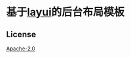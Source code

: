 # 基于[layui](https://github.com/layui/layui)的后台布局模板
## License
[Apache-2.0](http://www.apache.org/licenses/LICENSE-2.0.html)